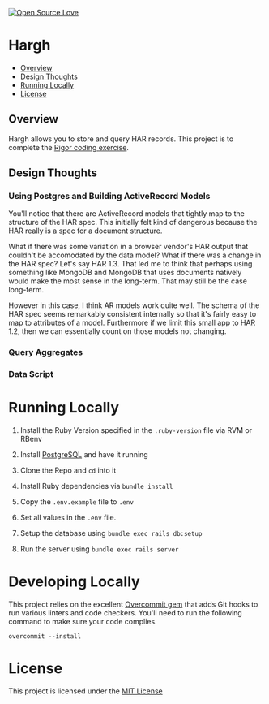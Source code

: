 [![Open Source Love](https://badges.frapsoft.com/os/v2/open-source.svg?v=103)](https://github.com/ellerbrock/open-source-badges/)

# Hargh

* [Overview](#overview)
* [Design Thoughts](#design-thoughts)
* [Running Locally](#running-locally)
* [License](#license)

## Overview

Hargh allows you to store and query HAR records.
This project is to complete the
[Rigor coding exercise](https://goo.gl/p3b5V1).

## Design Thoughts

### Using Postgres and Building ActiveRecord Models

You'll notice that there are ActiveRecord models that tightly map to
the structure of the HAR spec. This initially felt kind of dangerous
because the HAR really is a spec for a document structure.

What if there was some variation in a browser vendor's HAR output
that couldn't be accomodated by the data model? What if there was a
change in the HAR spec? Let's say HAR 1.3. That led me to think that
perhaps using something like MongoDB and MongoDB that uses documents
natively would make the most sense in the long-term. That may still
be the case long-term.

However in this case, I think AR models work quite well. The schema of
the HAR spec seems remarkably consistent internally so that it's
fairly easy to map to attributes of a model. Furthermore if we
limit this small app to HAR 1.2, then we can essentially count on
those models not changing.

### Query Aggregates

### Data Script

# Running Locally

1. Install the Ruby Version specified in the `.ruby-version` file via
RVM or RBenv

1. Install [PostgreSQL](https://www.postgresapp.com) and have it running

1. Clone the Repo and `cd` into it

1. Install Ruby dependencies via `bundle install`

1. Copy the `.env.example` file to `.env`

1. Set all values in the `.env` file. 

1. Setup the database using `bundle exec rails db:setup`

1. Run the server using `bundle exec rails server`

# Developing Locally

This project relies on the excellent
[Overcommit gem](https://github.com/brigade/overcommit)
that adds Git hooks to run various linters and code checkers.
You'll need to run the following command to make sure
your code complies.

`overcommit --install`

# License

This project is licensed under the [MIT License](./LICENSE.md)
